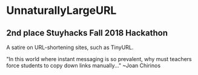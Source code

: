 # UnnaturallyLargeURL
## 2nd place Stuyhacks Fall 2018 Hackathon

A satire on URL-shortening sites, such as TinyURL.

"In this world where instant messaging is so prevalent, why must teachers force students to copy down links manually..." ~Joan Chirinos

